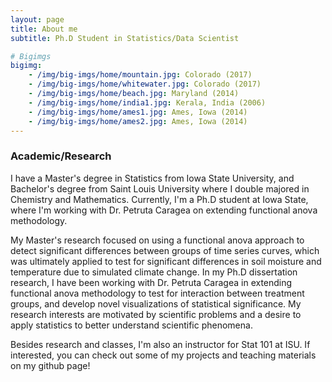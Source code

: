 ```yaml
---
layout: page
title: About me
subtitle: Ph.D Student in Statistics/Data Scientist  

# Bigimgs 
bigimg: 
    - /img/big-imgs/home/mountain.jpg: Colorado (2017)
    - /img/big-imgs/home/whitewater.jpg: Colorado (2017)
    - /img/big-imgs/home/beach.jpg: Maryland (2014)
    - /img/big-imgs/home/india1.jpg: Kerala, India (2006)
    - /img/big-imgs/home/ames1.jpg: Ames, Iowa (2014)
    - /img/big-imgs/home/ames2.jpg: Ames, Iowa (2014)
---
```


### Academic/Research 

I have a Master's degree in Statistics from Iowa State University, and Bachelor's degree from Saint Louis University where I double majored in Chemistry and Mathematics. Currently, I'm a Ph.D student at Iowa State, where I'm working with Dr. Petruta Caragea on extending functional anova methodology. 

My Master's research focused on using a functional anova approach to detect significant differences between groups of time series curves, which was ultimately applied to test for significant differences in soil moisture and temperature due to simulated climate change. In my Ph.D dissertation research, I have been working with Dr. Petruta Caragea in extending functional anova methodology to test for interaction between treatment groups, and develop novel visualizations of statistical significance. My research interests are motivated by scientific problems and a desire to apply statistics to better understand scientific phenomena. 

Besides research and classes, I'm also an instructor for Stat 101 at ISU. If interested, you can check out some of my projects and teaching materials on my github page!  




